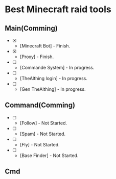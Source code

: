 # Best Minecraft raid tools



## Main(Comming)
- [x] - [Minecraft Bot] - Finish.
- [X] - [Proxy] - Finish.
- [ ] - [Commande System] - In progress.
- [ ] - [TheAlthing login] - In progress.
- [ ] - [Gen TheAlthing] - In progress.


## Command(Comming)
- [ ] - [Follow] - Not Started.
- [ ] - [Spam] - Not Started.
- [ ] - [Fly] - Not Started.
- [ ] - [Base Finder] - Not Started.



## Cmd



